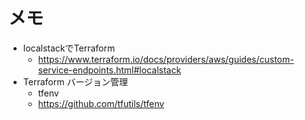 # メモ

- localstackでTerraform
  - https://www.terraform.io/docs/providers/aws/guides/custom-service-endpoints.html#localstack
- Terraform バージョン管理
  - tfenv
  - https://github.com/tfutils/tfenv